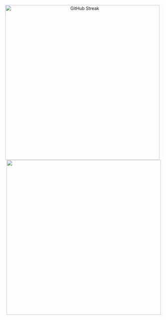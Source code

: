 <p align=center>
  <div align=center>
    <img width="495" src="https://streak-stats.demolab.com?user=HichamELBSI&theme=transparent&exclude_days=Sun%2CSat" alt="GitHub Streak" />
    <img align="right" width="495" src="https://github-readme-stats.vercel.app/api?username=HichamELBSI&show_icons=true&theme=transparent" />
  </div>
  <br>
</p>
